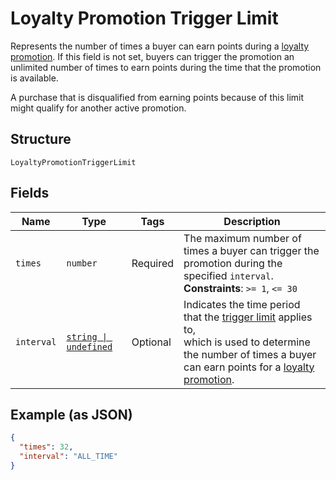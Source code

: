 
# Loyalty Promotion Trigger Limit

Represents the number of times a buyer can earn points during a [loyalty promotion](../models/loyalty-promotion.md).
If this field is not set, buyers can trigger the promotion an unlimited number of times to earn points during
the time that the promotion is available.

A purchase that is disqualified from earning points because of this limit might qualify for another active promotion.

## Structure

`LoyaltyPromotionTriggerLimit`

## Fields

| Name | Type | Tags | Description |
|  --- | --- | --- | --- |
| `times` | `number` | Required | The maximum number of times a buyer can trigger the promotion during the specified `interval`.<br/>**Constraints**: `>= 1`, `<= 30` |
| `interval` | [`string \| undefined`](../models/loyalty-promotion-trigger-limit-interval.md) | Optional | Indicates the time period that the [trigger limit](../models/loyalty-promotion-trigger-limit.md) applies to,<br/>which is used to determine the number of times a buyer can earn points for a [loyalty promotion](../models/loyalty-promotion.md). |

## Example (as JSON)

```json
{
  "times": 32,
  "interval": "ALL_TIME"
}
```

